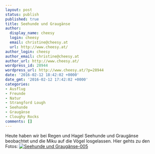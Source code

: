 ```yaml
---
layout: post
status: publish
published: true
title: Seehunde und Graugänse
author:
  display_name: cheesy
  login: cheesy
  email: christine@cheesy.at
  url: http://www.cheesy.at/
author_login: cheesy
author_email: christine@cheesy.at
author_url: http://www.cheesy.at/
wordpress_id: 28944
wordpress_url: http://www.cheesy.at/?p=28944
date: '2016-02-12 18:42:02 +0000'
date_gmt: '2016-02-12 17:42:02 +0000'
categories:
- Ausflug
- Freunde
- Natur
- Strangford Lough
- Seehunde
- Graugänse
- Cloughy Rocks
comments: []
---
```

Heute haben wir bei Regen und Hagel Seehunde und Graugänse beobachtet und die Miku auf die Vögel losgelassen. Hier gehts zu den Fotos:
[![Seehunde und Graugänse-005](http://www.cheesy.at/wp-content/uploads/Seehunde-und-Graugänse-005.jpg)](http://www.cheesy.at/fotos/ausfluege/seehunde-und-grauganse/)

